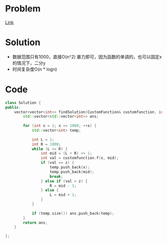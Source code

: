 # Problem
[Link](https://leetcode-cn.com/problems/find-positive-integer-solution-for-a-given-equation/)

# Solution

* 数据范围只有1000，直接O(n^2) 暴力即可，因为函数的单调的，也可以固定x的情况下，二分y
* 时间复杂度O(n * logn)

# Code
```cpp
class Solution {
public:
    vector<vector<int>> findSolution(CustomFunction& customfunction, int z) {
        std::vector<std::vector<int>> ans;
        
        for (int x = 1; x <= 1000; ++x) {
            std::vector<int> temp;
            
            int L = 1;
            int R = 1000;
            while (L <= R) {
                int mid = (L + R) >> 1;
                int val = customfunction.f(x, mid);
                if (val == z) {
                    temp.push_back(x);
                    temp.push_back(mid);
                    break;
                } else if (val > z) {
                    R = mid - 1;
                } else {
                    L = mid + 1;
                }
            }
            
            if (temp.size()) ans.push_back(temp);
        }
        return ans;
    }

};
```
